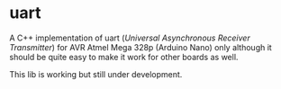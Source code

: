 # uart
A C++ implementation of uart (*Universal Asynchronous Receiver Transmitter*) for AVR Atmel Mega 328p (Arduino Nano) only although it should be quite easy to make it work for other boards as well. 

This lib is working but still under development. 
